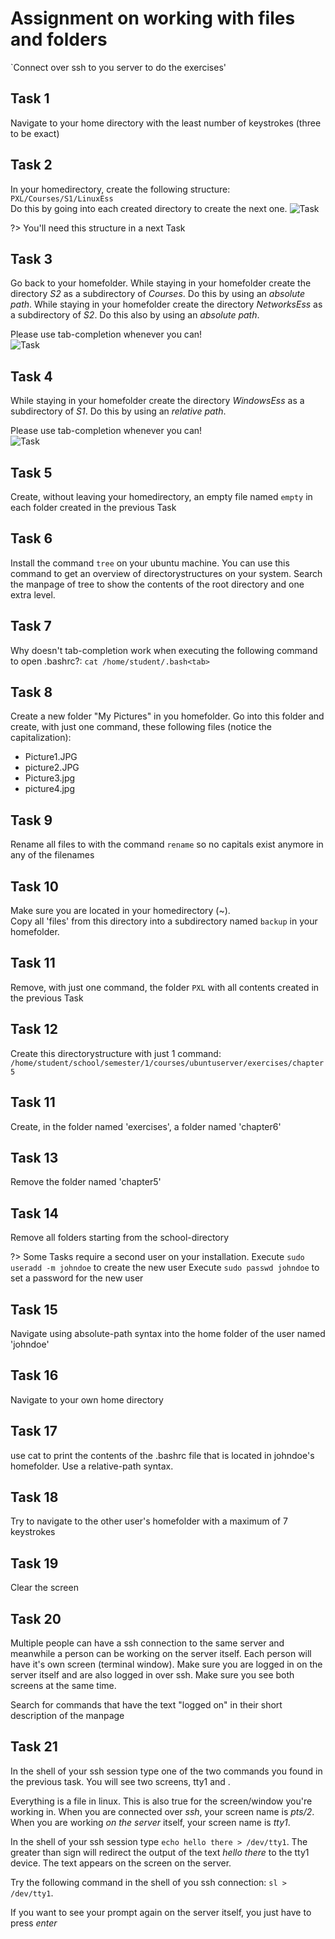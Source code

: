# Assignment on working with files and folders

`Connect over ssh to you server to do the exercises'

## Task 1
Navigate to your home directory with the least number of keystrokes (three to be exact)


## Task 2
In your homedirectory, create the following structure:
`
PXL/Courses/S1/LinuxEss
`  
Do this by going into each created directory to create the next one.
![Task](../images/04/Ch4_Task2.png)  

?> <i class="fa-solid fa-circle-info"></i> You'll need this structure in a next Task

## Task 3
Go back to your homefolder.
While staying in your homefolder create the directory _S2_ as a subdirectory of _Courses_. Do this by using an _absolute path_.
While staying in your homefolder create the directory _NetworksEss_ as a subdirectory of _S2_. Do this also by using an _absolute path_.

Please use tab-completion whenever you can!  
![Task](../images/04/Ch4_Task3.png)  

## Task 4
While staying in your homefolder create the directory _WindowsEss_ as a subdirectory of _S1_. Do this by using an _relative path_.

Please use tab-completion whenever you can!  
![Task](../images/04/Ch4_Task4.png)  

## Task 5
Create, without leaving your homedirectory, an empty file named `empty` in each folder created in the previous Task

## Task 6
Install the command `tree` on your ubuntu machine. You can use this command to get an overview of directorystructures on your system. Search the manpage of tree to show the contents of the root directory and one extra level.

## Task 7
Why doesn't tab-completion work when executing the following command to open .bashrc?:
`cat /home/student/.bash<tab>`


## Task 8
Create a new folder "My Pictures" in you homefolder. Go into this folder and create, with just one command, these following files (notice the capitalization):
- Picture1.JPG
- picture2.JPG
- Picture3.jpg
- picture4.jpg

 
## Task 9
Rename all files to with the command `rename` so no capitals exist anymore in any of the filenames


## Task 10
Make sure you are located in your homedirectory (~). <br/>
Copy all 'files' from this directory into a subdirectory named `backup` in your homefolder.

## Task 11
Remove, with just one command, the folder `PXL` with all contents created in the previous Task


## Task 12
Create this directorystructure with just 1 command:
`/home/student/school/semester/1/courses/ubuntuserver/exercises/chapter5`


## Task 11
Create, in the folder named 'exercises', a folder named 'chapter6'


## Task 13
Remove the folder named 'chapter5'


## Task 14
Remove all folders starting from the school-directory  


?> <i class="fa-solid fa-circle-info"></i> Some Tasks require a second user on your installation. 
Execute `sudo useradd -m johndoe` to create the new user
Execute `sudo passwd johndoe` to set a password for the new user

## Task 15
Navigate using absolute-path syntax into the home folder of the user named 'johndoe'


## Task 16
Navigate to your own home directory


## Task 17
use cat to print the contents of the .bashrc file that is located in johndoe's homefolder. Use a relative-path syntax.


## Task 18
Try to navigate to the other user's homefolder with a maximum of 7 keystrokes


## Task 19
Clear the screen


## Task 20
Multiple people can have a ssh connection to the same server and meanwhile a person can be working on the server itself. Each person will have it's own screen (terminal window). 
Make sure you are logged in on the server itself and are also logged in over ssh. Make sure you see both screens at the same time.  

Search for commands that have the text "logged on" in their short description of the manpage

  
## Task 21
In the shell of your ssh session type one of the two commands you found in the previous task.
You will see two screens, tty1 and .
  
Everything is a file in linux. This is also true for the screen/window you're working in. When you are connected over _ssh_, your screen name is _pts/2_. When you are working _on the server_ itself, your screen name is _tty1_.  
  
In the shell of your ssh session type `echo hello there > /dev/tty1`. The greater than sign will redirect the output of the text _hello there_ to the tty1 device. The text appears on the screen on the server.
  
Try the following command in the shell of you ssh connection: `sl > /dev/tty1`.
  
If you want to see your prompt again on the server itself, you just have to press _enter_
